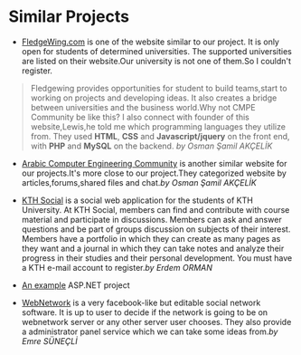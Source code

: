 # Similar Projects #

  * [FledgeWing.com](http://www.fledgewing.com/) is one of the website similar to our project. It is only open for students of determined universities. The supported universities are listed on their website.Our university is not one of them.So I couldn't register.

> Fledgewing provides opportunities for student to build teams,start to working on projects and developing ideas. It also creates a bridge between universities and the business world.Why not CMPE Community be like this?
> I also connect with founder of this website,Lewis,he told me which programming languages they utilize from. They used **HTML**, **CSS** and **Javascript/jquery** on the front end, with **PHP** and **MySQL** on the backend.  _by Osman Şamil AKÇELİK_

  * [Arabic Computer Engineering Community](http://www.arabcec.com/) is another similar website for our projects.It's more close to our project.They categorized website by articles,forums,shared files and chat._by Osman Şamil AKÇELİK_

  * [KTH Social](https://www.kth.se/social/) is a social web application for the students of KTH University. At KTH Social, members can find and contribute with course material and participate in discussions. Members can ask and answer questions and be part of groups discussion on subjects of their interest. Members have a portfolio in which they can create as many pages as they want and a journal in which they can take notes and analyze their progress in their studies and their personal development. You must have a KTH e-mail account to register._by Erdem ORMAN_

  * [An example](http://www.c-sharpcorner.com/uploadfile/rahul4_saxena/social-networking-website-in-Asp-Net-open-source-project/) ASP.NET project

  * [WebNetwork](http://www.webscribble.com/products/webnetwork/) is a very facebook-like but editable social network software. It is up to user to decide if the network is going to be on webnetwork server or any other server user chooses. They also provide a administrator panel service which we can take some ideas from._by Emre SÜNEÇLİ_